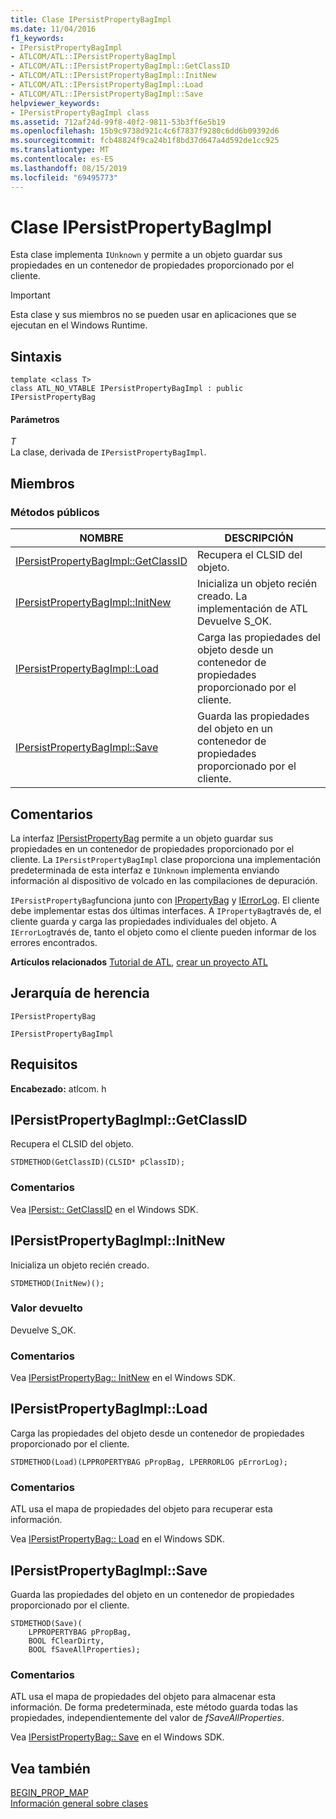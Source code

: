 ```yaml
---
title: Clase IPersistPropertyBagImpl
ms.date: 11/04/2016
f1_keywords:
- IPersistPropertyBagImpl
- ATLCOM/ATL::IPersistPropertyBagImpl
- ATLCOM/ATL::IPersistPropertyBagImpl::GetClassID
- ATLCOM/ATL::IPersistPropertyBagImpl::InitNew
- ATLCOM/ATL::IPersistPropertyBagImpl::Load
- ATLCOM/ATL::IPersistPropertyBagImpl::Save
helpviewer_keywords:
- IPersistPropertyBagImpl class
ms.assetid: 712af24d-99f8-40f2-9811-53b3ff6e5b19
ms.openlocfilehash: 15b9c9738d921c4c6f7837f9280c6dd6b09392d6
ms.sourcegitcommit: fcb48824f9ca24b1f8bd37d647a4d592de1cc925
ms.translationtype: MT
ms.contentlocale: es-ES
ms.lasthandoff: 08/15/2019
ms.locfileid: "69495773"
---
```

# <a name="ipersistpropertybagimpl-class"></a>Clase IPersistPropertyBagImpl

Esta clase implementa `IUnknown` y permite a un objeto guardar sus propiedades en un contenedor de propiedades proporcionado por el cliente.

> [!IMPORTANT]
>  Esta clase y sus miembros no se pueden usar en aplicaciones que se ejecutan en el Windows Runtime.

## <a name="syntax"></a>Sintaxis

```
template <class T>
class ATL_NO_VTABLE IPersistPropertyBagImpl : public IPersistPropertyBag
```

#### <a name="parameters"></a>Parámetros

*T*<br/>
La clase, derivada de `IPersistPropertyBagImpl`.

## <a name="members"></a>Miembros

### <a name="public-methods"></a>Métodos públicos

|NOMBRE|DESCRIPCIÓN|
|----------|-----------------|
|[IPersistPropertyBagImpl::GetClassID](#getclassid)|Recupera el CLSID del objeto.|
|[IPersistPropertyBagImpl::InitNew](#initnew)|Inicializa un objeto recién creado. La implementación de ATL Devuelve S_OK.|
|[IPersistPropertyBagImpl::Load](#load)|Carga las propiedades del objeto desde un contenedor de propiedades proporcionado por el cliente.|
|[IPersistPropertyBagImpl::Save](#save)|Guarda las propiedades del objeto en un contenedor de propiedades proporcionado por el cliente.|

## <a name="remarks"></a>Comentarios

La interfaz [IPersistPropertyBag](/previous-versions/windows/internet-explorer/ie-developer/platform-apis/aa768205\(v=vs.85\)) permite a un objeto guardar sus propiedades en un contenedor de propiedades proporcionado por el cliente. La `IPersistPropertyBagImpl` clase proporciona una implementación predeterminada de esta interfaz e `IUnknown` implementa enviando información al dispositivo de volcado en las compilaciones de depuración.

`IPersistPropertyBag`funciona junto con [IPropertyBag](/previous-versions/windows/internet-explorer/ie-developer/platform-apis/aa768196\(v=vs.85\)) y [IErrorLog](/previous-versions/windows/internet-explorer/ie-developer/platform-apis/aa768231\(v=vs.85\)). El cliente debe implementar estas dos últimas interfaces. A `IPropertyBag`través de, el cliente guarda y carga las propiedades individuales del objeto. A `IErrorLog`través de, tanto el objeto como el cliente pueden informar de los errores encontrados.

**Artículos relacionados** [Tutorial de ATL](../../atl/active-template-library-atl-tutorial.md), [crear un proyecto ATL](../../atl/reference/creating-an-atl-project.md)

## <a name="inheritance-hierarchy"></a>Jerarquía de herencia

`IPersistPropertyBag`

`IPersistPropertyBagImpl`

## <a name="requirements"></a>Requisitos

**Encabezado:** atlcom. h

##  <a name="getclassid"></a>  IPersistPropertyBagImpl::GetClassID

Recupera el CLSID del objeto.

```
STDMETHOD(GetClassID)(CLSID* pClassID);
```

### <a name="remarks"></a>Comentarios

Vea [IPersist:: GetClassID](/windows/win32/api/objidl/nf-objidl-ipersist-getclassid) en el Windows SDK.

##  <a name="initnew"></a>  IPersistPropertyBagImpl::InitNew

Inicializa un objeto recién creado.

```
STDMETHOD(InitNew)();
```

### <a name="return-value"></a>Valor devuelto

Devuelve S_OK.

### <a name="remarks"></a>Comentarios

Vea [IPersistPropertyBag:: InitNew](/previous-versions/windows/internet-explorer/ie-developer/platform-apis/aa768204\(v=vs.85\)) en el Windows SDK.

##  <a name="load"></a>  IPersistPropertyBagImpl::Load

Carga las propiedades del objeto desde un contenedor de propiedades proporcionado por el cliente.

```
STDMETHOD(Load)(LPPROPERTYBAG pPropBag, LPERRORLOG pErrorLog);
```

### <a name="remarks"></a>Comentarios

ATL usa el mapa de propiedades del objeto para recuperar esta información.

Vea [IPersistPropertyBag:: Load](/previous-versions/windows/internet-explorer/ie-developer/platform-apis/aa768206\(v=vs.85\)) en el Windows SDK.

##  <a name="save"></a>  IPersistPropertyBagImpl::Save

Guarda las propiedades del objeto en un contenedor de propiedades proporcionado por el cliente.

```
STDMETHOD(Save)(
    LPPROPERTYBAG pPropBag,
    BOOL fClearDirty,
    BOOL fSaveAllProperties);
```

### <a name="remarks"></a>Comentarios

ATL usa el mapa de propiedades del objeto para almacenar esta información. De forma predeterminada, este método guarda todas las propiedades, independientemente del valor de *fSaveAllProperties*.

Vea [IPersistPropertyBag:: Save](/previous-versions/windows/internet-explorer/ie-developer/platform-apis/aa768207\(v=vs.85\)) en el Windows SDK.

## <a name="see-also"></a>Vea también

[BEGIN_PROP_MAP](property-map-macros.md#begin_prop_map)<br/>
[Información general sobre clases](../../atl/atl-class-overview.md)
